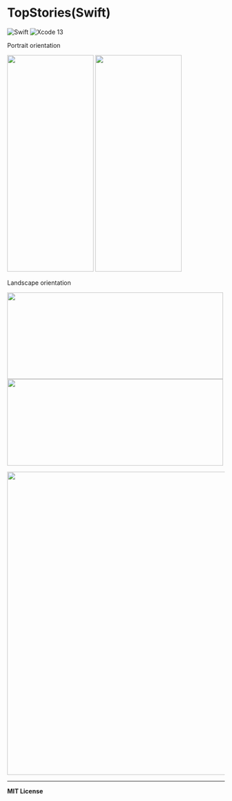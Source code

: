 # TopStories(Swift)


![Swift](https://img.shields.io/badge/Language-Swift-orange)
![Xcode 13](https://img.shields.io/badge/IDE-Xcode%2012-blue)


Portrait orientation


<img src="https://user-images.githubusercontent.com/26444488/185142420-ba7496d0-860f-4d8f-823b-f855ac93e85f.png" alt="" width="200" height="500"> <img src="https://user-images.githubusercontent.com/26444488/185142979-e18daed3-bfab-4c35-b9ba-89c6358e037c.png" alt="" width="200" height="500">

Landscape orientation

<img src="https://user-images.githubusercontent.com/26444488/185143314-af7ff3a4-78b6-4ec0-bfb4-1f4ca6d09e32.png" alt="" width="500" height="200"> <img src="https://user-images.githubusercontent.com/26444488/185143501-a6c04f7e-8002-42fc-aec0-7660b31ae898.png" alt="" width="500" height="200">



<img src="https://user-images.githubusercontent.com/26444488/185144437-8ebe8d46-004e-4aee-8df6-3530a5e32d23.png" alt="" width="1000" height="700">


---

**MIT License**
